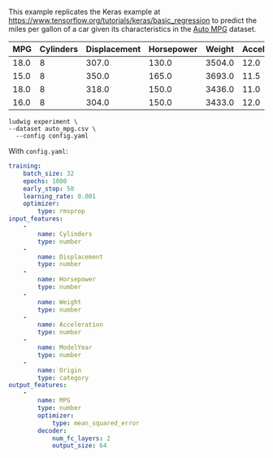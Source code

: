 This example replicates the Keras example at <https://www.tensorflow.org/tutorials/keras/basic_regression> to predict the miles per gallon of a car given its characteristics in the [Auto MPG](https://archive.ics.uci.edu/ml/datasets/auto+mpg) dataset.

| MPG  | Cylinders | Displacement | Horsepower | Weight | Acceleration | ModelYear | Origin |
| ---- | --------- | ------------ | ---------- | ------ | ------------ | --------- | ------ |
| 18.0 | 8         | 307.0        | 130.0      | 3504.0 | 12.0         | 70        | 1      |
| 15.0 | 8         | 350.0        | 165.0      | 3693.0 | 11.5         | 70        | 1      |
| 18.0 | 8         | 318.0        | 150.0      | 3436.0 | 11.0         | 70        | 1      |
| 16.0 | 8         | 304.0        | 150.0      | 3433.0 | 12.0         | 70        | 1      |

```
ludwig experiment \
--dataset auto_mpg.csv \
  --config config.yaml
```

With `config.yaml`:

```yaml
training:
    batch_size: 32
    epochs: 1000
    early_stop: 50
    learning_rate: 0.001
    optimizer:
        type: rmsprop
input_features:
    -
        name: Cylinders
        type: number
    -
        name: Displacement
        type: number
    -
        name: Horsepower
        type: number
    -
        name: Weight
        type: number
    -
        name: Acceleration
        type: number
    -
        name: ModelYear
        type: number
    -
        name: Origin
        type: category
output_features:
    -
        name: MPG
        type: number
        optimizer:
            type: mean_squared_error
        decoder:
            num_fc_layers: 2
            output_size: 64

```

